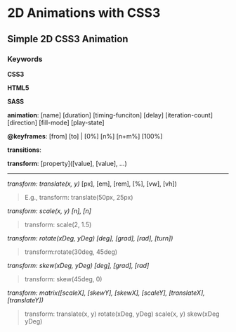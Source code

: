 # 2D Animations with CSS3
## Simple 2D CSS3 Animation
### Keywords
**CSS3**

**HTML5**

**SASS**

**animation**: [name] [duration] [timing-funciton] [delay] [iteration-count] [direction] [fill-mode] [play-state]

**@keyframes**: [from] [to] | [0%] [n%] [n+m%] [100%]

**transitions**: 

**transform**: [property]([value], [value], ...)

---

*transform: translate(x, y)*
[px], [em], [rem], [%], [vw], [vh])
> E.g., transform: translate(50px, 25px)

*transform: scale(x, y) [n], [n]*
> transform: scale(2, 1.5)

*transform: rotate(xDeg, yDeg) [deg], [grad], [rad], [turn])*
> transform:rotate(30deg, 45deg)

*transform: skew(xDeg, yDeg) [deg], [grad], [rad]*
> transform: skew(45deg, 0)

*transform: matrix([scaleX], [skewY], [skewX], [scaleY], [translateX], [translateY])*
> transform: translate(x, y) rotate(xDeg, yDeg) scale(x, y) skew(xDeg yDeg)
